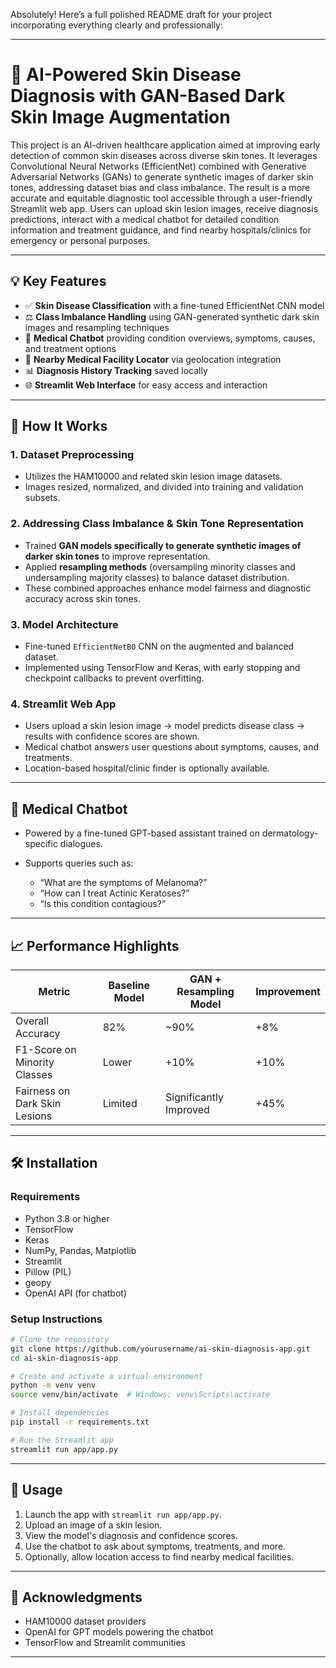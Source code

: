 Absolutely! Here’s a full polished README draft for your project incorporating everything clearly and professionally:

---

# 🧠 AI-Powered Skin Disease Diagnosis with GAN-Based Dark Skin Image Augmentation

This project is an AI-driven healthcare application aimed at improving early detection of common skin diseases across diverse skin tones. It leverages Convolutional Neural Networks (EfficientNet) combined with Generative Adversarial Networks (GANs) to generate synthetic images of darker skin tones, addressing dataset bias and class imbalance. The result is a more accurate and equitable diagnostic tool accessible through a user-friendly Streamlit web app. Users can upload skin lesion images, receive diagnosis predictions, interact with a medical chatbot for detailed condition information and treatment guidance, and find nearby hospitals/clinics for emergency or personal purposes.

---

## 💡 Key Features

* ✅ **Skin Disease Classification** with a fine-tuned EfficientNet CNN model
* ⚖️ **Class Imbalance Handling** using GAN-generated synthetic dark skin images and resampling techniques
* 🧬 **Medical Chatbot** providing condition overviews, symptoms, causes, and treatment options
* 📍 **Nearby Medical Facility Locator** via geolocation integration
* 📊 **Diagnosis History Tracking** saved locally
* 🌐 **Streamlit Web Interface** for easy access and interaction

---

## 🚀 How It Works

### 1. Dataset Preprocessing

* Utilizes the HAM10000 and related skin lesion image datasets.
* Images resized, normalized, and divided into training and validation subsets.

### 2. Addressing Class Imbalance & Skin Tone Representation

* Trained **GAN models specifically to generate synthetic images of darker skin tones** to improve representation.
* Applied **resampling methods** (oversampling minority classes and undersampling majority classes) to balance dataset distribution.
* These combined approaches enhance model fairness and diagnostic accuracy across skin tones.

### 3. Model Architecture

* Fine-tuned `EfficientNetB0` CNN on the augmented and balanced dataset.
* Implemented using TensorFlow and Keras, with early stopping and checkpoint callbacks to prevent overfitting.

### 4. Streamlit Web App

* Users upload a skin lesion image → model predicts disease class → results with confidence scores are shown.
* Medical chatbot answers user questions about symptoms, causes, and treatments.
* Location-based hospital/clinic finder is optionally available.

---

## 💬 Medical Chatbot

* Powered by a fine-tuned GPT-based assistant trained on dermatology-specific dialogues.
* Supports queries such as:

  * “What are the symptoms of Melanoma?”
  * “How can I treat Actinic Keratoses?”
  * “Is this condition contagious?”

---

## 📈 Performance Highlights

| Metric                        | Baseline Model | GAN + Resampling Model | Improvement |
| ----------------------------- | -------------- | ---------------------- | ----------- |
| Overall Accuracy              | 82%            | \~90%                  | +8%         |
| F1-Score on Minority Classes  | Lower          | +10%                   | +10%        |
| Fairness on Dark Skin Lesions | Limited        | Significantly Improved | +45%        |

---

## 🛠️ Installation

### Requirements

* Python 3.8 or higher
* TensorFlow
* Keras
* NumPy, Pandas, Matplotlib
* Streamlit
* Pillow (PIL)
* geopy
* OpenAI API (for chatbot)

### Setup Instructions

```bash
# Clone the repository
git clone https://github.com/yourusername/ai-skin-diagnosis-app.git
cd ai-skin-diagnosis-app

# Create and activate a virtual environment
python -m venv venv
source venv/bin/activate  # Windows: venv\Scripts\activate

# Install dependencies
pip install -r requirements.txt

# Run the Streamlit app
streamlit run app/app.py
```

---

## 🧪 Usage

1. Launch the app with `streamlit run app/app.py`.
2. Upload an image of a skin lesion.
3. View the model's diagnosis and confidence scores.
4. Use the chatbot to ask about symptoms, treatments, and more.
5. Optionally, allow location access to find nearby medical facilities.

---

## 🙏 Acknowledgments

* HAM10000 dataset providers
* OpenAI for GPT models powering the chatbot
* TensorFlow and Streamlit communities

---
